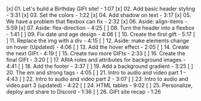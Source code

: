 [x] 01. Let's build a Birthday GIFt site! - 1:07
[x] 02. Add basic header styling - 3:31
[x] 03. Set the colors - 1:22
[x] 04. Add shadow on text - 3:17
[x] 05. We have a problem that flexbox can fix - 2:32
[x] 06. Aside: align-items - 5:59
[x] 07. Aside: flex-direction - 4:25
[ ] 08. Turn the header into a flexbox - 1:41
[ ] 09. Fix date and age design - 4:06
[ ] 10. Create the first gift - 5:17
[ ] 11. Replace the img with a div - 4:15
[ ] 12. Aside: make elements change on hover (Updated) - 4:06
[ ] 13. Add the hover effect - 2:05
[ ] 14. Create the next GIFt - 4:19
[ ] 15. Create two more GIFts - 2:33
[ ] 16. Create the final GIFt - 3:20
[ ] 17. ARIA roles and attributes for background images - 4:41
[ ] 18. Add the footer - 3:37
[ ] 19. Add a background gradient - 3:25
[ ] 20. The em and strong tags - 4:05
[ ] 21. Intro to audio and video part 1 - 4:43
[ ] 22. Intro to audio and video part 2 - 3:07
[ ] 23. Intro to audio and video part 3 (updated) - 4:22
[ ] 24. HTML tables - 9:02
[ ] 25. Personalize, deploy and share to Discord - 1:36
[ ] 26. GIFt site recap - 1:26